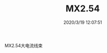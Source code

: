 ﻿---
layout: post 
title: MX2.54
tags: MX2.54
categories: wire-harness
overview: MX2.54
series: 
part_number: 
thumb_img: static/202003/260-thumb-20200319200822.jpg
small_img: static/202003/260-20200319200822.jpg
date: 2020/3/19 12:07:51
---


MX2.54大电流线束
